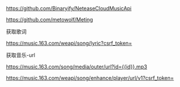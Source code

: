 https://github.com/Binaryify/NeteaseCloudMusicApi

https://github.com/metowolf/Meting

获取歌词

https://music.163.com/weapi/song/lyric?csrf_token=

获取音乐-url

https://music.163.com/song/media/outer/url?id={{id}}.mp3

https://music.163.com/weapi/song/enhance/player/url/v1?csrf_token=


